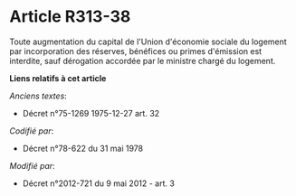 # Article R313-38

Toute augmentation du capital de l'Union d'économie sociale du logement par incorporation des réserves, bénéfices ou primes
d'émission est interdite, sauf dérogation accordée par le ministre chargé du logement.

**Liens relatifs à cet article**

_Anciens textes_:

  - Décret n°75-1269 1975-12-27 art. 32

_Codifié par_:

  - Décret n°78-622 du 31 mai 1978

_Modifié par_:

  - Décret n°2012-721 du 9 mai 2012 - art. 3
